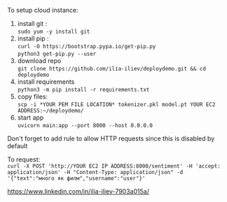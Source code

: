 To setup cloud instance:


1. install git :\
`sudo yum -y install git`
2. install pip :\
`curl -O https://bootstrap.pypa.io/get-pip.py`\
`python3 get-pip.py --user`
3. download repo\
`git clone https://github.com/ilia-iliev/deploydemo.git && cd deploydemo`
4. install requirements\
`python3 -m pip install -r requirements.txt`
5. copy files:\
`scp -i *YOUR PEM FILE LOCATION* tokenizer.pkl model.pt YOUR EC2 ADDRESS:~/deploydemo/`
6. start app\
`uvicorn main:app --port 8000 --host 0.0.0.0`

Don't forget to add rule to allow HTTP requests since this is disabled by default

To request:\
`curl -X POST 'http://YOUR EC2 IP ADDRESS:8000/sentiment' -H 'accept: application/json' -H "Content-Type: application/json" -d '{"text":"много як филм","username":"user"}'`


https://www.linkedin.com/in/ilia-iliev-7903a015a/
